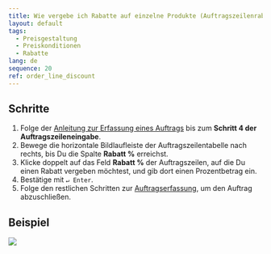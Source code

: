```yaml
---
title: Wie vergebe ich Rabatte auf einzelne Produkte (Auftragszeilenrabatte)?
layout: default
tags:
  - Preisgestaltung
  - Preiskonditionen
  - Rabatte
lang: de
sequence: 20
ref: order_line_discount
---
```


## Schritte
1. Folge der [Anleitung zur Erfassung eines Auftrags](Auftrag_erfassen) bis zum **Schritt 4 der Auftragszeileneingabe**.
1. Bewege die horizontale Bildlaufleiste der Auftragszeilentabelle nach rechts, bis Du die Spalte **Rabatt %** erreichst.
1. Klicke doppelt auf das Feld **Rabatt %** der Auftragszeilen, auf die Du einen Rabatt vergeben möchtest, und gib dort einen Prozentbetrag ein.
1. Bestätige mit `↵ Enter`.
1. Folge den restlichen Schritten zur [Auftragserfassung](Auftrag_erfassen), um den Auftrag abzuschließen.

## Beispiel
![](assets/Auftragszeilenrabatt.gif)
